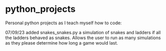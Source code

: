 # python_projects
Personal python projects as I teach myself how to code:

07/09/23 added snakes_snakes.py a simulation of snakes and ladders if all the ladders behaved as snakes. Allows the user to run as many simulations as they please
determine how long a game would last.
